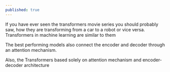 ```yaml
---
published: true
---
```

If you have ever seen the transformers movie series you should probably saw, how they are transforming from a car to a robot or vice versa. Transformers in machine learning are similar to them

The best performing models also connect the encoder and decoder through an attention mechanism.

Also,  the Transformers based solely on attention mechanism and encoder-decoder architecture

